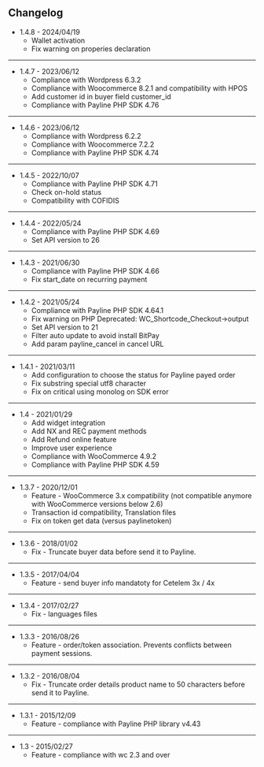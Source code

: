Changelog
-------
* 1.4.8 - 2024/04/19
  * Wallet activation
  * Fix warning on properies declaration
  
---
* 1.4.7 - 2023/06/12
  * Compliance with Wordpress 6.3.2
  * Compliance with Woocommerce 8.2.1 and compatibility with HPOS
  * Add customer id in buyer field customer_id
  * Compliance with Payline PHP SDK 4.76

---
* 1.4.6 - 2023/06/12
  * Compliance with Wordpress 6.2.2
  * Compliance with Woocommerce 7.2.2
  * Compliance with Payline PHP SDK 4.74

---
* 1.4.5 - 2022/10/07
  * Compliance with Payline PHP SDK 4.71
  * Check on-hold status
  * Compatibility with COFIDIS
  
---
* 1.4.4 - 2022/05/24
  * Compliance with Payline PHP SDK 4.69
  * Set API version to 26

---
* 1.4.3 - 2021/06/30
  * Compliance with Payline PHP SDK 4.66
  * Fix start_date on recurring payment

---
* 1.4.2 - 2021/05/24
  * Compliance with Payline PHP SDK 4.64.1
  * Fix warning on PHP Deprecated:  WC_Shortcode_Checkout->output
  * Set API version to 21
  * Filter auto update to avoid install BitPay
  * Add param payline_cancel in cancel URL
  
---
* 1.4.1 - 2021/03/11
  * Add configuration to choose the status for Payline payed order
  * Fix substring special utf8 character
  * Fix on critical using monolog on SDK error 

---
* 1.4 - 2021/01/29
  * Add widget integration
  * Add NX and REC payment methods
  * Add Refund online feature
  * Improve user experience
  * Compliance with WooCommerce 4.9.2
  * Compliance with Payline PHP SDK 4.59
  
---
* 1.3.7 - 2020/12/01
  * Feature - WooCommerce 3.x compatibility (not compatible anymore with WooCommerce versions below 2.6)
  * Transaction id compatibility, Translation files
  * Fix on token get data (versus paylinetoken)
---
* 1.3.6 - 2018/01/02  
  * Fix - Truncate buyer data before send it to Payline.
---
* 1.3.5 - 2017/04/04
  * Feature - send buyer info mandatoty for Cetelem 3x / 4x
---     
* 1.3.4 - 2017/02/27  
  * Fix - languages files
---
* 1.3.3 - 2016/08/26  
  * Feature - order/token association. Prevents conflicts between payment sessions.
---
* 1.3.2 - 2016/08/04  
  * Fix - Truncate order details product name to 50 characters before send it to Payline.
---
* 1.3.1 - 2015/12/09  
  * Feature - compliance with Payline PHP library v4.43
---
* 1.3 - 2015/02/27  
  * Feature - compliance with wc 2.3 and over
